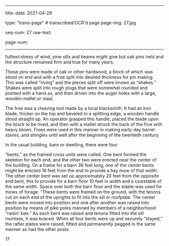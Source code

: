 
---

title: 
date: 2021-04-29

type: "trans-page" # transcribed/OCR'd page
page-img: 27.jpg

seq-num: 27
raw-text:

page-num:

---

fulltext:stress of wind, pine sills and beams might give but oak pins held and the structure remained firm and true for many years.

These pins were made of oak or other hardwood, a block of which was stood on end and with a froe split into desired thickness for pin making. This was called “riving” and the pieces split off were known as “shakes.” Shakes were split into rough plugs that were somewhat rounded and pointed with a hand ax, and then driven into the auger holes with a large, wooden mallet or maul.

The froe was a cleaving tool made by a local blacksmith. It had an iron blade, thicker on the top and beveled to a splitting edge; a wooden handle stood straight up. An operator grasped this handle, placed the blade upon the block to be rived, and then with a mallet struck the back of the froe with heavy blows. Froes were used in this manner in making early-day barrel staves, and shingles until well after the beginning of the twentieth century.

In the usual building, barn or dwelling, there were four

“bents,” as the framed cross units were called. One bent formed the skeleton for each end, and the other two were erected near the center of the building. On a frame for a barn 36 feet long, one of the center bents might be erected 16 feet from the end to provide a hay mow of that width. The other center bent was set up approximately 20 feet from the opposite end bent, this to provide for a barn floor 10 feet in width and a cowstable of the same width. Space over both the barn floor and the stable was used for mows of forage. “These bents were framed on the ground, with the tenons cut on each end of the uprights to fit into the sill or roofplate. The center bents were moved into position and one after another was raised into position by means of pike poles manned by members of a neighborhood “raisin’ bee.” As each bent was raised and tenons fitted into the sill mortises, it was braced. When all four bents were up and securely “stayed,” the rafter plates were raised, fitted and permanently pegged in the same manner as had the other posts.

17 
